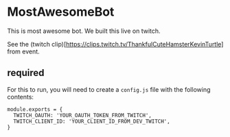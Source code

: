 # MostAwesomeBot

This is most awesome bot.  We built this live on twitch.

See the (twitch clip)[https://clips.twitch.tv/ThankfulCuteHamsterKevinTurtle] from event.

## required

For this to run, you will need to create a `config.js` file with the following contents:

```
module.exports = {
  TWITCH_OAUTH: 'YOUR_OAUTH_TOKEN_FROM_TWITCH',
  TWITCH_CLIENT_ID: 'YOUR_CLIENT_ID_FROM_DEV_TWITCH',
}
```